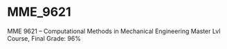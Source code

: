 # MME_9621
MME 9621 – Computational Methods in Mechanical Engineering
Master Lvl Course, Final Grade: 96%
